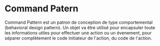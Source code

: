 # Command Patern

Command Pattern est un patron de conception de type comportemental (behavioral design pattern). 
Un objet va être utilisé pour encapsuler toute les informations utiles pour effectuer une action ou un évenement,
pour séparer complètement le code initiateur de l'action, du code de l'action.
